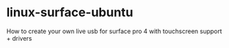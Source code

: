 # linux-surface-ubuntu
How to create your own live usb for surface pro 4 with touchscreen support + drivers
